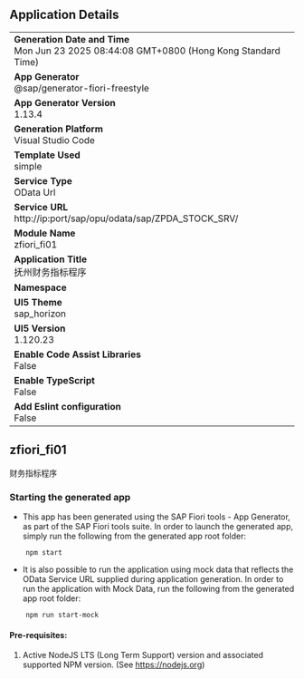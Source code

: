 ## Application Details
|               |
| ------------- |
|**Generation Date and Time**<br>Mon Jun 23 2025 08:44:08 GMT+0800 (Hong Kong Standard Time)|
|**App Generator**<br>@sap/generator-fiori-freestyle|
|**App Generator Version**<br>1.13.4|
|**Generation Platform**<br>Visual Studio Code|
|**Template Used**<br>simple|
|**Service Type**<br>OData Url|
|**Service URL**<br>http://ip:port/sap/opu/odata/sap/ZPDA_STOCK_SRV/
|**Module Name**<br>zfiori_fi01|
|**Application Title**<br>抚州财务指标程序|
|**Namespace**<br>|
|**UI5 Theme**<br>sap_horizon|
|**UI5 Version**<br>1.120.23|
|**Enable Code Assist Libraries**<br>False|
|**Enable TypeScript**<br>False|
|**Add Eslint configuration**<br>False|

## zfiori_fi01

财务指标程序

### Starting the generated app

-   This app has been generated using the SAP Fiori tools - App Generator, as part of the SAP Fiori tools suite.  In order to launch the generated app, simply run the following from the generated app root folder:

```
    npm start
```

- It is also possible to run the application using mock data that reflects the OData Service URL supplied during application generation.  In order to run the application with Mock Data, run the following from the generated app root folder:

```
    npm run start-mock
```

#### Pre-requisites:

1. Active NodeJS LTS (Long Term Support) version and associated supported NPM version.  (See https://nodejs.org)


